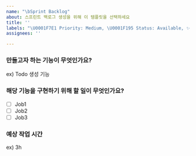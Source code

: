 ```yaml
---
name: "\bSprint Backlog"
about: 스프린트 백로그 생성을 위해 이 템플릿을 선택하세요
title: ''
labels: "\U0001F7E1 Priority: Medium, \U0001F195 Status: Available, ✨ Type: Enhancement"
assignees: ''

---
```


### 만들고자 하는 기능이 무엇인가요?
ex) Todo 생성 기능

### 해당 기능을 구현하기 위해 할 일이 무엇인가요?
- [ ] Job1
- [ ] Job2
- [ ] Job3

### 예상 작업 시간
ex) 3h
